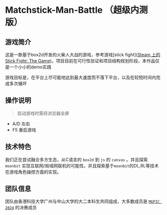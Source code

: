# Matchstick-Man-Battle （超级内测版）

## 游戏简介

这是一款基于box2d开发的火柴人大战的游戏，参考游戏[stick fight]([Steam 上的 Stick Fight: The Game](https://store.steampowered.com/app/674940/Stick_Fight_The_Game/))。项目目前在可行性验证和项目结构规划阶段，本作品仅是一个小小的demo实践

游戏目标是，在平台上尽可能地达到最大速度而不落下平台，以及在较短时间内完成多次循环

## 操作说明

> 启动游戏时需将浏览器全屏

+ A/D 左右
+ F5 重启游戏

## 技术特色

我们正在尝试融合多方生态，从C语言的 `box2d` 到 `js` 的 `canvas` 。并且探索 `moonbit` 实现互联网/局域网联机的可能性。并且探索基于`moonbit`的DL,RL等技术在游戏角色操控方面的实现。

## 团队信息

团队由香港科技大学广州与中山大学的大二本科生共同组成，大多数成员是 [`MGPIC 2024`]([飞机大战](https://moonbitlang.github.io/MoonBit-Code-JAM-2024/天地一！屋！大爱盟/index.html)) 的决赛成员